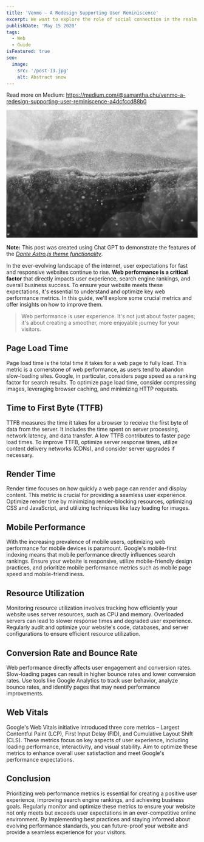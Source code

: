 ```yaml
---
title: 'Venmo — A Redesign Supporting User Reminiscence'
excerpt: We want to explore the role of social connection in the realm of mobile payment platforms. How can we redesign the Venmo Application to elevate in its mission to connect its users?
publishDate: 'May 15 2020'
tags:
  - Web
  - Guide
isFeatured: true
seo:
  image:
    src: '/post-13.jpg'
    alt: Abstract snow
---
```


Read more on Medium: https://medium.com/@samantha.chu/venmo-a-redesign-supporting-user-reminiscence-a4dcfccd88b0

![Abstract snow](/post-13.jpg)

**Note:** This post was created using Chat GPT to demonstrate the features of the _[Dante Astro.js theme functionality](https://justgoodui.com/astro-themes/dante/)_.

In the ever-evolving landscape of the internet, user expectations for fast and responsive websites continue to rise. **Web performance is a critical factor** that directly impacts user experience, search engine rankings, and overall business success. To ensure your website meets these expectations, it's essential to understand and optimize key web performance metrics. In this guide, we'll explore some crucial metrics and offer insights on how to improve them.

> Web performance is user experience. It's not just about faster pages; it's about creating a smoother, more enjoyable journey for your visitors.

## Page Load Time

Page load time is the total time it takes for a web page to fully load. This metric is a cornerstone of web performance, as users tend to abandon slow-loading sites. Google, in particular, considers page speed as a ranking factor for search results. To optimize page load time, consider compressing images, leveraging browser caching, and minimizing HTTP requests.

## Time to First Byte (TTFB)

TTFB measures the time it takes for a browser to receive the first byte of data from the server. It includes the time spent on server processing, network latency, and data transfer. A low TTFB contributes to faster page load times. To improve TTFB, optimize server response times, utilize content delivery networks (CDNs), and consider server upgrades if necessary.

## Render Time

Render time focuses on how quickly a web page can render and display content. This metric is crucial for providing a seamless user experience. Optimize render time by minimizing render-blocking resources, optimizing CSS and JavaScript, and utilizing techniques like lazy loading for images.

## Mobile Performance

With the increasing prevalence of mobile users, optimizing web performance for mobile devices is paramount. Google's mobile-first indexing means that mobile performance directly influences search rankings. Ensure your website is responsive, utilize mobile-friendly design practices, and prioritize mobile performance metrics such as mobile page speed and mobile-friendliness.

## Resource Utilization

Monitoring resource utilization involves tracking how efficiently your website uses server resources, such as CPU and memory. Overloaded servers can lead to slower response times and degraded user experience. Regularly audit and optimize your website's code, databases, and server configurations to ensure efficient resource utilization.

## Conversion Rate and Bounce Rate

Web performance directly affects user engagement and conversion rates. Slow-loading pages can result in higher bounce rates and lower conversion rates. Use tools like Google Analytics to track user behavior, analyze bounce rates, and identify pages that may need performance improvements.

## Web Vitals

Google's Web Vitals initiative introduced three core metrics – Largest Contentful Paint (LCP), First Input Delay (FID), and Cumulative Layout Shift (CLS). These metrics focus on key aspects of user experience, including loading performance, interactivity, and visual stability. Aim to optimize these metrics to enhance overall user satisfaction and meet Google's performance expectations.

## Conclusion

Prioritizing web performance metrics is essential for creating a positive user experience, improving search engine rankings, and achieving business goals. Regularly monitor and optimize these metrics to ensure your website not only meets but exceeds user expectations in an ever-competitive online environment. By implementing best practices and staying informed about evolving performance standards, you can future-proof your website and provide a seamless experience for your visitors.
